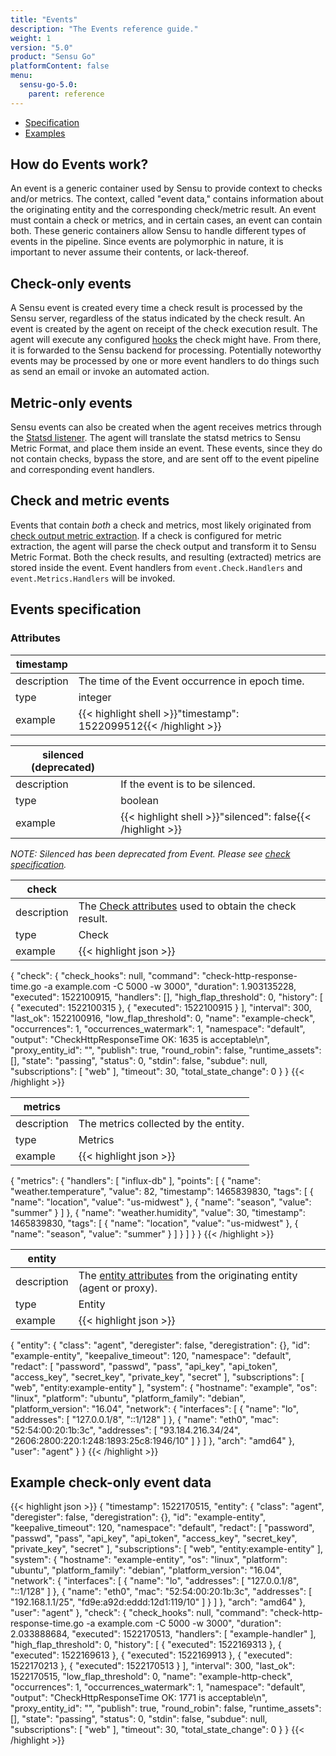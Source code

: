 ```yaml
---
title: "Events"
description: "The Events reference guide."
weight: 1
version: "5.0"
product: "Sensu Go"
platformContent: false
menu:
  sensu-go-5.0:
    parent: reference
---
```


- [Specification](#events-specification)
- [Examples](#example-check-only-event-data)

## How do Events work?

An event is a generic container used by Sensu to provide context to checks
and/or metrics. The context, called "event data," contains information about the
originating entity and the corresponding check/metric result. An event must
contain a check or metrics, and in certain cases, an event can contain both.
These generic containers allow Sensu to handle different types of events in the
pipeline. Since events are polymorphic in nature, it is important to never
assume their contents, or lack-thereof.

## Check-only events

A Sensu event is created every time a check result is processed by the Sensu
server, regardless of the status indicated by the check result. An event is
created by the agent on receipt of the check execution result. The agent will
execute any configured [hooks][4] the check might have. From there, it is
forwarded to the Sensu backend for processing. Potentially noteworthy events may
be processed by one or more event handlers to do things such as send an email or
invoke an automated action.

## Metric-only events

Sensu events can also be created when the agent receives metrics through the
[Statsd listener][5]. The agent will translate the statsd metrics to Sensu
Metric Format, and place them inside an event. These events, since they do not
contain checks, bypass the store, and are sent off to the event pipeline and
corresponding event handlers.

## Check and metric events

Events that contain _both_ a check and metrics, most likely originated from
[check output metric extraction][6]. If a check is configured for metric
extraction, the agent will parse the check output and transform it to Sensu
Metric Format. Both the check results, and resulting (extracted) metrics are
stored inside the event. Event handlers from `event.Check.Handlers` and
`event.Metrics.Handlers` will be invoked.

## Events specification

### Attributes
|timestamp   |      |
-------------|------
description  | The time of the Event occurrence in epoch time.
type         | integer
example      | {{< highlight shell >}}"timestamp": 1522099512{{< /highlight >}}

|silenced (deprecated)    |      |
-------------|------
description  | If the event is to be silenced.
type         | boolean
example      | {{< highlight shell >}}"silenced": false{{< /highlight >}}
_NOTE: Silenced has been deprecated from Event. Please see [check specification][7]._

|check       |      |
-------------|------
description  | The [Check attributes][1] used to obtain the check result.
type         | Check
example      | {{< highlight json >}}
{
  "check": {
    "check_hooks": null,
    "command": "check-http-response-time.go -a example.com -C 5000 -w 3000",
    "duration": 1.903135228,
    "executed": 1522100915,
    "handlers": [],
    "high_flap_threshold": 0,
    "history": [
      {
        "executed": 1522100315
      },
      {
        "executed": 1522100915
      }
    ],
    "interval": 300,
    "last_ok": 1522100916,
    "low_flap_threshold": 0,
    "name": "example-check",
    "occurrences": 1,
    "occurrences_watermark": 1,
    "namespace": "default",
    "output": "CheckHttpResponseTime OK: 1635 is acceptable\n",
    "proxy_entity_id": "",
    "publish": true,
    "round_robin": false,
    "runtime_assets": [],
    "state": "passing",
    "status": 0,
    "stdin": false,
    "subdue": null,
    "subscriptions": [
      "web"
    ],
    "timeout": 30,
    "total_state_change": 0
  }
}
{{< /highlight >}}

<a name="metrics">

|metrics     |      |
-------------|------
description  | The metrics collected by the entity.
type         | Metrics
example      | {{< highlight json >}}
{
  "metrics": {
    "handlers": [
      "influx-db"
    ],
    "points": [
      {
        "name": "weather.temperature",
        "value": 82,
        "timestamp": 1465839830,
        "tags": [
          {
            "name": "location",
            "value": "us-midwest"
          },
          {
            "name": "season",
            "value": "summer"
          }
        ]
      },
      {
        "name": "weather.humidity",
        "value": 30,
        "timestamp": 1465839830,
        "tags": [
          {
            "name": "location",
            "value": "us-midwest"
          },
          {
            "name": "season",
            "value": "summer"
          }
        ]
      }
    ]
  }
}
{{< /highlight >}}

|entity      |      |
-------------|------
description  | The [entity attributes][2] from the originating entity (agent or proxy).
type         | Entity
example      | {{< highlight json >}}
{
  "entity": {
    "class": "agent",
    "deregister": false,
    "deregistration": {},
    "id": "example-entity",
    "keepalive_timeout": 120,
    "namespace": "default",
    "redact": [
      "password",
      "passwd",
      "pass",
      "api_key",
      "api_token",
      "access_key",
      "secret_key",
      "private_key",
      "secret"
    ],
    "subscriptions": [
      "web",
      "entity:example-entity"
    ],
    "system": {
      "hostname": "example",
      "os": "linux",
      "platform": "ubuntu",
      "platform_family": "debian",
      "platform_version": "16.04",
      "network": {
        "interfaces": [
          {
            "name": "lo",
            "addresses": [
              "127.0.0.1/8",
              "::1/128"
            ]
          },
          {
            "name": "eth0",
            "mac": "52:54:00:20:1b:3c",
            "addresses": [
              "93.184.216.34/24",
              "2606:2800:220:1:248:1893:25c8:1946/10"
            ]
          }
        ]
      },
      "arch": "amd64"
    },
    "user": "agent"
  }
}
{{< /highlight >}}

## Example check-only event data

{{< highlight json >}}
  {
    "timestamp": 1522170515,
    "entity": {
      "class": "agent",
      "deregister": false,
      "deregistration": {},
      "id": "example-entity",
      "keepalive_timeout": 120,
      "namespace": "default",
      "redact": [
        "password",
        "passwd",
        "pass",
        "api_key",
        "api_token",
        "access_key",
        "secret_key",
        "private_key",
        "secret"
      ],
      "subscriptions": [
        "web",
        "entity:example-entity"
      ],
      "system": {
        "hostname": "example-entity",
        "os": "linux",
        "platform": "ubuntu",
        "platform_family": "debian",
        "platform_version": "16.04",
        "network": {
          "interfaces": [
            {
              "name": "lo",
              "addresses": [
                "127.0.0.1/8",
                "::1/128"
              ]
            },
            {
              "name": "eth0",
              "mac": "52:54:00:20:1b:3c",
              "addresses": [
                "192.168.1.1/25",
                "fd9e:a92d:eddd:12d1:119/10"
              ]
            }
          ]
        },
        "arch": "amd64"
      },
      "user": "agent"
    },
    "check": {
      "check_hooks": null,
      "command": "check-http-response-time.go -a example.com -C 5000 -w 3000",
      "duration": 2.033888684,
      "executed": 1522170513,
      "handlers": [
        "example-handler"
      ],
      "high_flap_threshold": 0,
      "history": [
        {
          "executed": 1522169313
        },
        {
          "executed": 1522169613
        },
        {
          "executed": 1522169913
        },
        {
          "executed": 1522170213
        },
        {
          "executed": 1522170513
        }
      ],
      "interval": 300,
      "last_ok": 1522170515,
      "low_flap_threshold": 0,
      "name": "example-http-check",
      "occurrences": 1,
      "occurrences_watermark": 1,
      "namespace": "default",
      "output": "CheckHttpResponseTime OK: 1771 is acceptable\n",
      "proxy_entity_id": "",
      "publish": true,
      "round_robin": false,
      "runtime_assets": [],
      "state": "passing",
      "status": 0,
      "stdin": false,
      "subdue": null,
      "subscriptions": [
        "web"
      ],
      "timeout": 30,
      "total_state_change": 0
    }
  }
{{< /highlight >}}

[1]: ../checks/#check-attributes
[2]: ../entities/#entity-attributes
[3]: ../entities/
[4]: ../hooks/
[5]: ../../guides/aggregate-metrics-statsd/
[6]: ../../guides/extract-metrics-with-checks
[7]: ../checks/#check-specification
